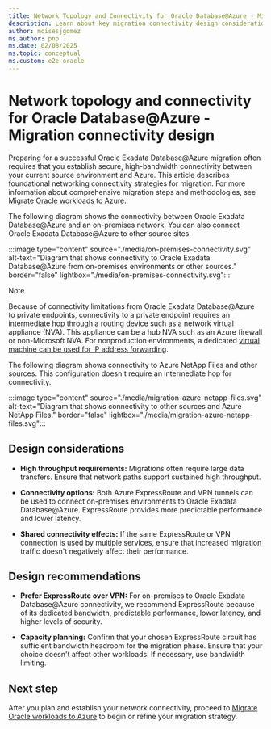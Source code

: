 ```yaml
---
title: Network Topology and Connectivity for Oracle Database@Azure - Migration Connectivity Design
description: Learn about key migration connectivity design considerations and detailed recommendations for Oracle Database@Azure, including best practices.
author: moisesjgomez
ms.author: pnp
ms.date: 02/08/2025
ms.topic: conceptual
ms.custom: e2e-oracle
---
```


# Network topology and connectivity for Oracle Database@Azure - Migration connectivity design

Preparing for a successful Oracle Exadata Database@Azure migration often requires that you establish secure, high-bandwidth connectivity between your current source environment and Azure. This article describes foundational networking connectivity strategies for migration. For more information about comprehensive migration steps and methodologies, see [Migrate Oracle workloads to Azure](./oracle-migration-planning.md).

The following diagram shows the connectivity between Oracle Exadata Database@Azure and an on-premises network. You can also connect Oracle Exadata Database@Azure to other source sites.

:::image type="content" source="./media/on-premises-connectivity.svg" alt-text="Diagram that shows connectivity to Oracle Exadata Database@Azure from on-premises environments or other sources." border="false" lightbox="./media/on-premises-connectivity.svg":::

> [!NOTE]
> Because of connectivity limitations from Oracle Exadata Database@Azure to private endpoints, connectivity to a private endpoint requires an intermediate hop through a routing device such as a network virtual appliance (NVA). This appliance can be a hub NVA such as an Azure firewall or non-Microsoft NVA. For nonproduction environments, a dedicated [virtual machine can be used for IP address forwarding](https://techcommunity.microsoft.com/blog/fasttrackforazureblog/creating-a-local-network-virtual-appliance-in-azure-for-oracle-databaseazure/4218101).

The following diagram shows connectivity to Azure NetApp Files and other sources. This configuration doesn't require an intermediate hop for connectivity.

:::image type="content" source="./media/migration-azure-netapp-files.svg" alt-text="Diagram that shows connectivity to other sources and Azure NetApp Files." border="false" lightbox="./media/migration-azure-netapp-files.svg":::

## Design considerations

- **High throughput requirements:** Migrations often require large data transfers. Ensure that network paths support sustained high throughput.

- **Connectivity options:** Both Azure ExpressRoute and VPN tunnels can be used to connect on-premises environments to Oracle Exadata Database@Azure. ExpressRoute provides more predictable performance and lower latency.

- **Shared connectivity effects:** If the same ExpressRoute or VPN connection is used by multiple services, ensure that increased migration traffic doesn't negatively affect their performance.

## Design recommendations

- **Prefer ExpressRoute over VPN:** For on-premises to Oracle Exadata Database@Azure connectivity, we recommend ExpressRoute because of its dedicated bandwidth, predictable performance, lower latency, and higher levels of security.

- **Capacity planning:** Confirm that your chosen ExpressRoute circuit has sufficient bandwidth headroom for the migration phase. Ensure that your choice doesn't affect other workloads. If necessary, use bandwidth limiting.

## Next step

After you plan and establish your network connectivity, proceed to [Migrate Oracle workloads to Azure](./oracle-migration-planning.md) to begin or refine your migration strategy.
